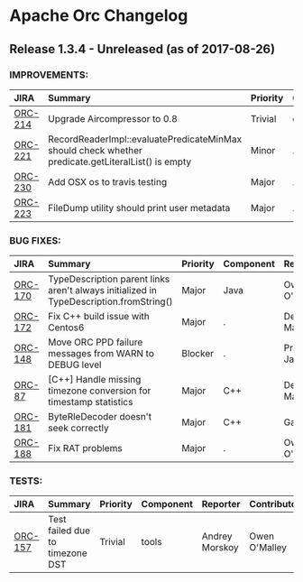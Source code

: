 
<!---
# Licensed to the Apache Software Foundation (ASF) under one
# or more contributor license agreements.  See the NOTICE file
# distributed with this work for additional information
# regarding copyright ownership.  The ASF licenses this file
# to you under the Apache License, Version 2.0 (the
# "License"); you may not use this file except in compliance
# with the License.  You may obtain a copy of the License at
#
#     http://www.apache.org/licenses/LICENSE-2.0
#
# Unless required by applicable law or agreed to in writing, software
# distributed under the License is distributed on an "AS IS" BASIS,
# WITHOUT WARRANTIES OR CONDITIONS OF ANY KIND, either express or implied.
# See the License for the specific language governing permissions and
# limitations under the License.
-->
# Apache Orc Changelog

## Release 1.3.4 - Unreleased (as of 2017-08-26)



### IMPROVEMENTS:

| JIRA | Summary | Priority | Component | Reporter | Contributor |
|:---- |:---- | :--- |:---- |:---- |:---- |
| [ORC-214](https://issues.apache.org/jira/browse/ORC-214) | Upgrade Aircompressor to 0.8 |  Trivial | compression | Gopal V | Gopal V |
| [ORC-221](https://issues.apache.org/jira/browse/ORC-221) | RecordReaderImpl::evaluatePredicateMinMax should check whether predicate.getLiteralList() is empty |  Minor | . | Rajesh Balamohan | Rajesh Balamohan |
| [ORC-230](https://issues.apache.org/jira/browse/ORC-230) | Add OSX os to travis testing |  Major | . | Deepak Majeti | Deepak Majeti |
| [ORC-223](https://issues.apache.org/jira/browse/ORC-223) | FileDump utility should print user metadata |  Major | . | Eugene Koifman | Eugene Koifman |


### BUG FIXES:

| JIRA | Summary | Priority | Component | Reporter | Contributor |
|:---- |:---- | :--- |:---- |:---- |:---- |
| [ORC-170](https://issues.apache.org/jira/browse/ORC-170) | TypeDescription parent links aren't always initialized in TypeDescription.fromString() |  Major | Java | Owen O'Malley | Owen O'Malley |
| [ORC-172](https://issues.apache.org/jira/browse/ORC-172) | Fix C++ build issue with Centos6 |  Major | . | Deepak Majeti | Deepak Majeti |
| [ORC-148](https://issues.apache.org/jira/browse/ORC-148) | Move ORC PPD failure messages from WARN to DEBUG level |  Blocker | . | Prasanth Jayachandran | Prasanth Jayachandran |
| [ORC-87](https://issues.apache.org/jira/browse/ORC-87) | [C++] Handle missing timezone conversion for timestamp statistics |  Major | C++ | Deepak Majeti | Deepak Majeti |
| [ORC-181](https://issues.apache.org/jira/browse/ORC-181) | ByteRleDecoder doesn't seek correctly |  Major | C++ | Gang Wu | Gang Wu |
| [ORC-188](https://issues.apache.org/jira/browse/ORC-188) | Fix RAT problems |  Major | . | Owen O'Malley | Owen O'Malley |


### TESTS:

| JIRA | Summary | Priority | Component | Reporter | Contributor |
|:---- |:---- | :--- |:---- |:---- |:---- |
| [ORC-157](https://issues.apache.org/jira/browse/ORC-157) | Test failed due to timezone DST |  Trivial | tools | Andrey Morskoy | Owen O'Malley |


